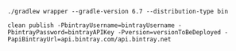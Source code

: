 `
./gradlew wrapper --gradle-version 6.7 --distribution-type bin
`

`
clean publish -PbintrayUsername=bintrayUsername -PbintrayPassword=bintrayAPIKey -Pversion=versionToBeDeployed -PapiBintrayUrl=api.bintray.com/api.bintray.net
`